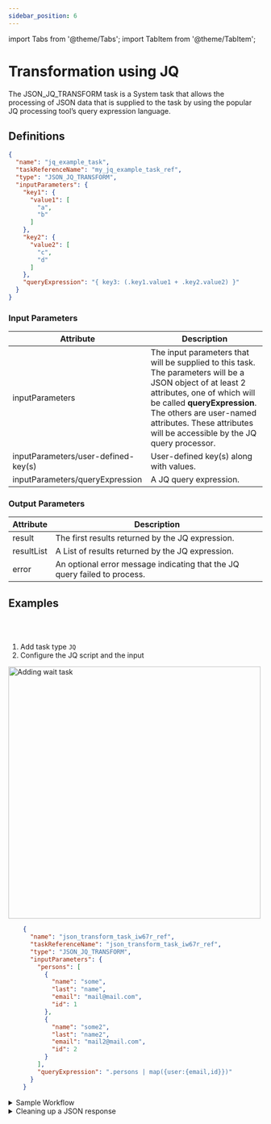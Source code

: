 ```yaml
---
sidebar_position: 6
---
```

import Tabs from '@theme/Tabs';
import TabItem from '@theme/TabItem';

# Transformation using JQ

The JSON_JQ_TRANSFORM task is a System task that allows the processing of JSON data that is supplied to the task by using the popular JQ processing tool’s query expression language.

## Definitions

```json
{
  "name": "jq_example_task",
  "taskReferenceName": "my_jq_example_task_ref",
  "type": "JSON_JQ_TRANSFORM",
  "inputParameters": {
    "key1": {
      "value1": [
        "a",
        "b"
      ]
    },
    "key2": {
      "value2": [
        "c",
        "d"
      ]
    },
    "queryExpression": "{ key3: (.key1.value1 + .key2.value2) }"
  }
}
```

### Input Parameters

| Attribute                           | Description                                                                                                                                                                                                                                                                   |
|-------------------------------------|-------------------------------------------------------------------------------------------------------------------------------------------------------------------------------------------------------------------------------------------------------------------------------|
| inputParameters                     | The input parameters that will be supplied to this task. The parameters will be a JSON object of at least 2 attributes, one of which will be called **queryExpression**. The others are user-named attributes. These attributes will be accessible by the JQ query processor. |
| inputParameters/user-defined-key(s) | User-defined key(s) along with values.                                                                                                                                                                                                                                        |
| inputParameters/queryExpression     | A JQ query expression.                                                                                                                                                                                                                                                        |

### Output Parameters
| Attribute  | Description                                                                  |
|------------|------------------------------------------------------------------------------|
| result     | The first results returned by the JQ expression.                             |
| resultList | A List of results returned by the JQ expression.                             |
| error      | An optional error message indicating that the JQ query failed to process.    |

## Examples

<Tabs>
<TabItem value="UI" label="UI" className="paddedContent">

<div className="row">
<div className="col col--4">

<br/>
<br/>

1. Add task type `JQ`
2. Configure the JQ script and the input

</div>
<div className="col">
<div className="embed-loom-video">

<p><img src="/content/img/ui-guide-jq-task.png" alt="Adding wait task" width="500" height="auto"/></p>

</div>
</div>
</div>



</TabItem>
 <TabItem value="JSON" label="JSON Example">

```json
    {
      "name": "json_transform_task_iw67r_ref",
      "taskReferenceName": "json_transform_task_iw67r_ref",
      "type": "JSON_JQ_TRANSFORM",
      "inputParameters": {
        "persons": [
          {
            "name": "some",
            "last": "name",
            "email": "mail@mail.com",
            "id": 1
          },
          {
            "name": "some2",
            "last": "name2",
            "email": "mail2@mail.com",
            "id": 2
          }
        ],
        "queryExpression": ".persons | map({user:{email,id}})"
      }
    }
```

</TabItem>
</Tabs>


<details><summary>Sample Workflow</summary>
<p>

```json
    {
      "name": "jq_example_task",
      "taskReferenceName": "my_jq_example_task_ref",
      "type": "JSON_JQ_TRANSFORM",
      "inputParameters": {
        "key1": {
          "value1": [
            "a",
            "b"
          ]
        },
        "key2": {
          "value2": [
            "c",
            "d"
          ]
        },
        "queryExpression": "{ key3: (.key1.value1 + .key2.value2) }"
      }
    }
```

The inputParameters attribute is expected to have a value object with the following:

1. A list of key-value pair objects denoted key1/value1, key2/value2 in the example. Note the key1/value1 are arbitrary names used in this example.
2. A key with the name **queryExpression**, whose value is a JQ expression. The expression will operate on the value of the **inputParameters attribute**. In this example, the **inputParameters** have two inner objects named by attributes **key1** and **key2**, each of which has an object that is named **value1** and **value2**. They have an associated array of strings as values, **"a"**, **"b"** and **"c"**, **"d"**. The expression **key3: (.key1.value1 + .key2.value2)** concatenates the 2 string arrays into a single array against an attribute named **key3**.

The execution of this example task above will provide the following output. The **resultList** attribute stores the full list of the **queryExpression** result. The **result** attribute stores the first element of the resultList. An optional **error** attribute along with a string message will be returned if there is an error processing the query expression.

```json
    {
      "result": {
        "key3": [
          "a",
          "b",
          "c",
          "d"
        ]
      },
      "resultList": [
        {
          "key3": [
            "a",
            "b",
            "c",
            "d"
          ]
        }
      ]
    }
```
</p>
</details>

<details><summary>Cleaning up a JSON response</summary>
<p>
An HTTP Task makes an API call to GitHub to request a list of "stargazers" (users who have starred a repository). The API response (for just one user) looks like this:

The snippet of **${hundred_stargazers_ref.output}**

```json
    [
      {
        "starred_at": "2016-12-14T19:55:46Z",
        "user": {
          "login": "lzehrung",
          "id": 924226,
          "node_id": "MDQ6VXNlcjkyNDIyNg==",
          "avatar_url": "https://avatars.githubusercontent.com/u/924226?v=4",
          "gravatar_id": "",
          "url": "https://api.github.com/users/lzehrung",
          "html_url": "https://github.com/lzehrung",
          "followers_url": "https://api.github.com/users/lzehrung/followers",
          "following_url": "https://api.github.com/users/lzehrung/following{/other_user}",
          "gists_url": "https://api.github.com/users/lzehrung/gists{/gist_id}",
          "starred_url": "https://api.github.com/users/lzehrung/starred{/owner}{/repo}",
          "subscriptions_url": "https://api.github.com/users/lzehrung/subscriptions",
          "organizations_url": "https://api.github.com/users/lzehrung/orgs",
          "repos_url": "https://api.github.com/users/lzehrung/repos",
          "events_url": "https://api.github.com/users/lzehrung/events{/privacy}",
          "received_events_url": "https://api.github.com/users/lzehrung/received_events",
          "type": "User",
          "site_admin": false
        }
      }
    ]
```
We only need the **starred_at** and **login** parameters for users who starred the repository after a given date (provided as an input to the workflow **${workflow.input.cutoff_date}**). We'll use the JQ Transform to simplify the output:

```json
    {
      "name": "jq_cleanup_stars",
      "taskReferenceName": "jq_cleanup_stars_ref",
      "inputParameters": {
        "starlist": "${hundred_stargazers_ref.output.response.body}",
        "queryExpression": "[.starlist[] | select (.starred_at > \"${workflow.input.cutoff_date}\") |{occurred_at:.starred_at, member: {github:  .user.login}}]"
      },
      "type": "JSON_JQ_TRANSFORM"
    }
```

The JSON is stored in **starlist**. The **queryExpression** reads in the JSON, selects only entries where the **starred_at** value meets the date criteria, and generates output JSON of the form:
```json
    {
      "occurred_at": "date from JSON",
      "member": {
        "github": "github Login from JSON"
      }
    }
```
The entire expression is wrapped in [] to indicate that the response should be an array.
</p>
</details>